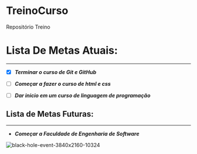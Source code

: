 # TreinoCurso
Repositório Treino

# Lista De Metas Atuais:
***
- [x] **_Terminar o curso de Git e GitHub_** 

- [ ] **_Começar a fazer o curso de html e css_**

- [ ] **_Dar inicio em um curso de linguagem de programação_**

## Lista de Metas Futuras:
***

-  **_Começar a Faculdade de Engenharia de Software_**
  
![black-hole-event-3840x2160-10324](https://github.com/user-attachments/assets/961d1046-c83a-41f2-a2f7-defe7e6c2a88)
